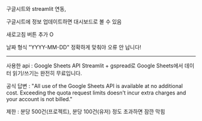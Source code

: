 구글시트와 streamlit  연동,

구글시트에 정보 업데이트하면 대시보드로 볼 수 있음

새로고침 버튼 추가 O

날짜 형식 "YYYY-MM-DD" 정확하게 맞춰야 오류 안 납니다!

-----------------
사용한 api : Google Sheets API
Streamlit + gspread로 Google Sheets에서 데이터 읽기/쓰기는 완전히 무료입니다.

공식 답변 :
"All use of the Google Sheets API is available at no additional cost. Exceeding the quota request limits doesn't incur extra charges and your account is not billed."

제한 :
분당 500건(프로젝트), 분당 100건(유저) 정도 초과하면 잠깐 막힘

